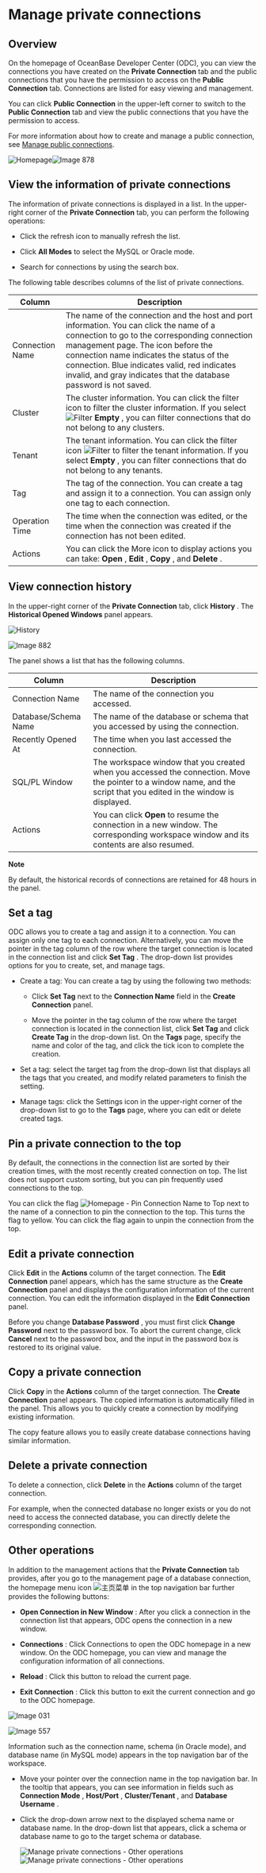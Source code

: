 Manage private connections 
===============================================



Overview 
-----------------------------

On the homepage of OceanBase Developer Center (ODC), you can view the connections you have created on the **Private Connection** tab and the public connections that you have the permission to access on the **Public Connection** tab. Connections are listed for easy viewing and management. 

You can click **Public Connection** in the upper-left corner to switch to the **Public Connection** tab and view the public connections that you have the permission to access. 

For more information about how to create and manage a public connection, see [Manage public connections](../4.web-odc-public-resource-management/3.web-odc-resource-management/1.web-odc-manage-public-connection.md). 

![Homepage](https://help-static-aliyun-doc.aliyuncs.com/assets/img/en-US/6366319361/p342076.png)![Image 878](https://help-static-aliyun-doc.aliyuncs.com/assets/img/en-US/6366319361/p312577.png)

View the information of private connections 
----------------------------------------------------------------

The information of private connections is displayed in a list. In the upper-right corner of the **Private Connection** tab, you can perform the following operations:

* Click the refresh icon to manually refresh the list.

  

* Click **All Modes** to select the MySQL or Oracle mode.

  

* Search for connections by using the search box.

  




The following table describes columns of the list of private connections.


|     Column      |                                                                                                                                                                            Description                                                                                                                                                                            |
|-----------------|-------------------------------------------------------------------------------------------------------------------------------------------------------------------------------------------------------------------------------------------------------------------------------------------------------------------------------------------------------------------|
| Connection Name | The name of the connection and the host and port information. You can click the name of a connection to go to the corresponding connection management page.  The icon before the connection name indicates the status of the connection. Blue indicates valid, red indicates invalid, and gray indicates that the database password is not saved. |
| Cluster         | The cluster information.  You can click the filter icon  to filter the cluster information. If you select ![Filter](https://help-static-aliyun-doc.aliyuncs.com/assets/img/en-US/8487860461/p352180.jpg) **Empty** , you can filter connections that do not belong to any clusters.                                                               |
| Tenant          | The tenant information.  You can click the filter icon ![Filter](https://help-static-aliyun-doc.aliyuncs.com/assets/img/en-US/8487860461/p352180.jpg) to filter the tenant information. If you select **Empty** , you can filter connections that do not belong to any tenants.                                                                   |
| Tag             | The tag of the connection. You can create a tag and assign it to a connection. You can assign only one tag to each connection.                                                                                                                                                                                                                                    |
| Operation Time  | The time when the connection was edited, or the time when the connection was created if the connection has not been edited.                                                                                                                                                                                                                                       |
| Actions         | You can click the More icon to display actions you can take: **Open** , **Edit** , **Copy** , and **Delete** .                                                                                                                                                                                                                                                    |



View connection history 
--------------------------------------------

In the upper-right corner of the **Private Connection** tab, click **History** . The **Historical Opened Windows** panel appears. 

![History](https://help-static-aliyun-doc.aliyuncs.com/assets/img/en-US/6366319361/p342087.png)

![Image 882](https://help-static-aliyun-doc.aliyuncs.com/assets/img/en-US/6366319361/p312582.png)

The panel shows a list that has the following columns.


|        Column        |                                                                              Description                                                                              |
|----------------------|-----------------------------------------------------------------------------------------------------------------------------------------------------------------------|
| Connection Name      | The name of the connection you accessed.                                                                                                                              |
| Database/Schema Name | The name of the database or schema that you accessed by using the connection.                                                                                         |
| Recently Opened At   | The time when you last accessed the connection.                                                                                                                       |
| SQL/PL Window        | The workspace window that you created when you accessed the connection. Move the pointer to a window name, and the script that you edited in the window is displayed. |
| Actions              | You can click **Open** to resume the connection in a new window. The corresponding workspace window and its contents are also resumed.                                |


**Note**



By default, the historical records of connections are retained for 48 hours in the panel.

Set a tag 
------------------------------

ODC allows you to create a tag and assign it to a connection. You can assign only one tag to each connection. Alternatively, you can move the pointer in the tag column of the row where the target connection is located in the connection list and click **Set Tag** . The drop-down list provides options for you to create, set, and manage tags. 

* Create a tag: You can create a tag by using the following two methods:

  * Click **Set Tag** next to the **Connection Name** field in the **Create Connection** panel.

    
  
  * Move the pointer in the tag column of the row where the target connection is located in the connection list, click **Set Tag** and click **Create Tag** in the drop-down list. On the **Tags** page, specify the name and color of the tag, and click the tick icon to complete the creation.

    
  

  

* Set a tag: select the target tag from the drop-down list that displays all the tags that you created, and modify related parameters to finish the setting.

  

* Manage tags: click the Settings icon in the upper-right corner of the drop-down list to go to the **Tags** page, where you can edit or delete created tags.

  




Pin a private connection to the top 
--------------------------------------------------------

By default, the connections in the connection list are sorted by their creation times, with the most recently created connection on top. The list does not support custom sorting, but you can pin frequently used connections to the top. 

You can click the flag ![Homepage - Pin Connection Name to Top](https://help-static-aliyun-doc.aliyuncs.com/assets/img/en-US/6818379361/p342106.png) next to the name of a connection to pin the connection to the top. This turns the flag to yellow. You can click the flag again to unpin the connection from the top.

Edit a private connection 
----------------------------------------------

Click **Edit** in the **Actions** column of the target connection. The **Edit Connection** panel appears, which has the same structure as the **Create Connection** panel and displays the configuration information of the current connection. You can edit the information displayed in the **Edit Connection** panel. 

Before you change **Database Password** , you must first click **Change Password** next to the password box. To abort the current change, click **Cancel** next to the password box, and the input in the password box is restored to its original value.

Copy a private connection 
----------------------------------------------

Click **Copy** in the **Actions** column of the target connection. The **Create Connection** panel appears. The copied information is automatically filled in the panel. This allows you to quickly create a connection by modifying existing information. 

The copy feature allows you to easily create database connections having similar information.

Delete a private connection 
------------------------------------------------

To delete a connection, click **Delete** in the **Actions** column of the target connection. 

For example, when the connected database no longer exists or you do not need to access the connected database, you can directly delete the corresponding connection.

Other operations 
-------------------------------------

In addition to the management actions that the **Private Connection** tab provides, after you go to the management page of a database connection, the homepage menu icon ![主页菜单](https://help-static-aliyun-doc.aliyuncs.com/assets/img/en-US/9487860461/p377739.jpg) in the top navigation bar further provides the following buttons:

* **Open Connection in New Window** : After you click a connection in the connection list that appears, ODC opens the connection in a new window.

  

* **Connections** : Click Connections to open the ODC homepage in a new window. On the ODC homepage, you can view and manage the configuration information of all connections.

  

* **Reload** : Click this button to reload the current page.

  

* **Exit Connection** : Click this button to exit the current connection and go to the ODC homepage.

  




![Image 031](https://help-static-aliyun-doc.aliyuncs.com/assets/img/en-US/6366319361/p232235.png)

![Image 557](https://help-static-aliyun-doc.aliyuncs.com/assets/img/en-US/6366319361/p298069.png)

Information such as the connection name, schema (in Oracle mode), and database name (in MySQL mode) appears in the top navigation bar of the workspace. 

* Move your pointer over the connection name in the top navigation bar. In the tooltip that appears, you can see information in fields such as **Connection Mode** , **Host/Port** , **Cluster/Tenant** , and **Database Username** .

  

* Click the drop-down arrow next to the displayed schema name or database name. In the drop-down list that appears, click a schema or database name to go to the target schema or database. 

  ![Manage private connections - Other operations](https://help-static-aliyun-doc.aliyuncs.com/assets/img/en-US/7767860461/p358120.png)![Manage private connections - Other operations](https://help-static-aliyun-doc.aliyuncs.com/assets/img/en-US/7767860461/p358121.png)
  



